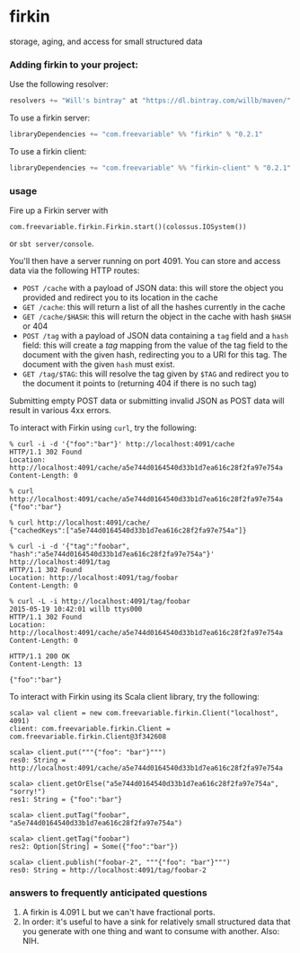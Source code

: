 # firkin

storage, aging, and access for small structured data

### Adding firkin to your project:

Use the following resolver:
``` scala
resolvers += "Will's bintray" at "https://dl.bintray.com/willb/maven/"

```

To use a firkin server:

``` scala
libraryDependencies += "com.freevariable" %% "firkin" % "0.2.1"
```

To use a firkin client:

``` scala
libraryDependencies += "com.freevariable" %% "firkin-client" % "0.2.1"
```

### usage

Fire up a Firkin server with 

    com.freevariable.firkin.Firkin.start()(colossus.IOSystem())

or `sbt server/console`.

You'll then have a server running on port 4091.  You can store and access data via the following HTTP routes:

* `POST /cache` with a payload of JSON data:  this will store the object you provided and redirect you to its location in the cache
* `GET /cache`:  this will return a list of all the hashes currently in the cache
* `GET /cache/$HASH`:  this will return the object in the cache with hash `$HASH` or 404
* `POST /tag` with a payload of JSON data containing a `tag` field and a `hash` field:  this will create a _tag_ mapping from the value of the tag field to the document with the given hash, redirecting you to a URI for this tag.  The document with the given `hash` must exist.
* `GET /tag/$TAG`: this will resolve the tag given by `$TAG` and redirect you to the document it points to (returning 404 if there is no such tag)

Submitting empty POST data or submitting invalid JSON as POST data will result in various 4xx errors.

To interact with Firkin using `curl`, try the following:

    % curl -i -d '{"foo":"bar"}' http://localhost:4091/cache
    HTTP/1.1 302 Found
    Location: http://localhost:4091/cache/a5e744d0164540d33b1d7ea616c28f2fa97e754a
    Content-Length: 0
    
    % curl http://localhost:4091/cache/a5e744d0164540d33b1d7ea616c28f2fa97e754a
    {"foo":"bar"}
    
    % curl http://localhost:4091/cache/
    {"cachedKeys":["a5e744d0164540d33b1d7ea616c28f2fa97e754a"]}
    
    % curl -i -d '{"tag":"foobar", "hash":"a5e744d0164540d33b1d7ea616c28f2fa97e754a"}' http://localhost:4091/tag
    HTTP/1.1 302 Found
    Location: http://localhost:4091/tag/foobar
    Content-Length: 0
    
    % curl -L -i http://localhost:4091/tag/foobar                              2015-05-19 10:42:01 willb ttys000
    HTTP/1.1 302 Found
    Location: http://localhost:4091/cache/a5e744d0164540d33b1d7ea616c28f2fa97e754a
    Content-Length: 0
    
    HTTP/1.1 200 OK
    Content-Length: 13
    
    {"foo":"bar"}
        

To interact with Firkin using its Scala client library, try the following:

    scala> val client = new com.freevariable.firkin.Client("localhost", 4091)
    client: com.freevariable.firkin.Client = com.freevariable.firkin.Client@3f342608

    scala> client.put("""{"foo": "bar"}""")
    res0: String = http://localhost:4091/cache/a5e744d0164540d33b1d7ea616c28f2fa97e754a
    
    scala> client.getOrElse("a5e744d0164540d33b1d7ea616c28f2fa97e754a", "sorry!")
    res1: String = {"foo":"bar"}
    
    scala> client.putTag("foobar", "a5e744d0164540d33b1d7ea616c28f2fa97e754a")
    
    scala> client.getTag("foobar")
    res2: Option[String] = Some({"foo":"bar"})
    
    scala> client.publish("foobar-2", """{"foo": "bar"}""")
    res0: String = http://localhost:4091/tag/foobar-2


### answers to frequently anticipated questions

1.  A firkin is 4.091 L but we can't have fractional ports.
2.  In order:  it's useful to have a sink for relatively small structured data that you generate with one thing and want to consume with another.  Also: NIH.

